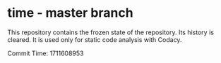 # time - master branch

This repository contains the frozen state of the repository.
Its history is cleared. It is used only for static code
analysis with Codacy.

Commit Time: 1711608953